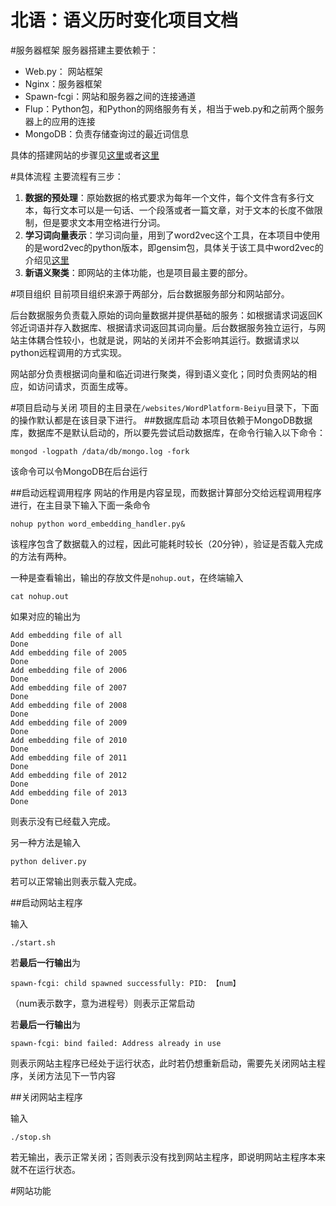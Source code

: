 北语：语义历时变化项目文档
====
#服务器框架
服务器搭建主要依赖于：

* Web.py： 网站框架
* Nginx：服务器框架
* Spawn-fcgi：网站和服务器之间的连接通道
* Flup：Python包，和Python的网络服务有关，相当于web.py和之前两个服务器上的应用的连接
* MongoDB：负责存储查询过的最近词信息

具体的搭建网站的步骤见[这里](http://webpy.org/cookbook/fastcgi-nginx.zh-cn)或者[这里](http://webpy.org/cookbook/fastcgi-nginx)

#具体流程
主要流程有三步：

1. **数据的预处理**：原始数据的格式要求为每年一个文件，每个文件含有多行文本，每行文本可以是一句话、一个段落或者一篇文章，对于文本的长度不做限制，但是要求文本用空格进行分词。
2. **学习词向量表示**：学习词向量，用到了word2vec这个工具，在本项目中使用的是word2vec的python版本，即gensim包，具体关于该工具中word2vec的介绍见[这里](https://radimrehurek.com/gensim/models/word2vec.html)
3. **新语义聚类**：即网站的主体功能，也是项目最主要的部分。

#项目组织
目前项目组织来源于两部分，后台数据服务部分和网站部分。

后台数据服务负责载入原始的词向量数据并提供基础的服务：如根据请求词返回K邻近词语并存入数据库、根据请求词返回其词向量。后台数据服务独立运行，与网站主体耦合性较小，也就是说，网站的关闭并不会影响其运行。数据请求以python远程调用的方式实现。

网站部分负责根据词向量和临近词进行聚类，得到语义变化；同时负责网站的相应，如访问请求，页面生成等。

#项目启动与关闭
项目的主目录在`/websites/WordPlatform-Beiyu`目录下，下面的操作默认都是在该目录下进行。
##数据库启动
本项目依赖于MongoDB数据库，数据库不是默认启动的，所以要先尝试启动数据库，在命令行输入以下命令：

	mongod -logpath /data/db/mongo.log -fork
	
该命令可以令MongoDB在后台运行

##启动远程调用程序
网站的作用是内容呈现，而数据计算部分交给远程调用程序进行，在主目录下输入下面一条命令

	nohup python word_embedding_handler.py&
	
该程序包含了数据载入的过程，因此可能耗时较长（20分钟），验证是否载入完成的方法有两种。

一种是查看输出，输出的存放文件是`nohup.out`，在终端输入

	cat nohup.out
	
如果对应的输出为

	
	Add embedding file of all
	Done
	Add embedding file of 2005
	Done
	Add embedding file of 2006
	Done
	Add embedding file of 2007
	Done
	Add embedding file of 2008
	Done
	Add embedding file of 2009
	Done
	Add embedding file of 2010
	Done
	Add embedding file of 2011
	Done
	Add embedding file of 2012
	Done
	Add embedding file of 2013
	Done

则表示没有已经载入完成。

另一种方法是输入

	python deliver.py
	
若可以正常输出则表示载入完成。

##启动网站主程序

输入

	./start.sh

若**最后一行输出**为

	spawn-fcgi: child spawned successfully: PID: 【num】

（num表示数字，意为进程号）则表示正常启动

若**最后一行输出**为

	spawn-fcgi: bind failed: Address already in use

则表示网站主程序已经处于运行状态，此时若仍想重新启动，需要先关闭网站主程序，关闭方法见下一节内容

##关闭网站主程序

输入

	./stop.sh

若无输出，表示正常关闭；否则表示没有找到网站主程序，即说明网站主程序本来就不在运行状态。

#网站功能

